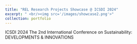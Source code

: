 ```yaml
---
title: "REL Research Projects Showcase @ ICSDI 2024"
excerpt: " <br/><img src='/images/showcase2.png'>"
collection: portfolio
---
```

ICSDI 2024 The 2nd International Conference on Sustainability: DEVELOPMENTS & INNOVATIONS
